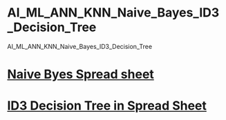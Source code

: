 # AI_ML_ANN_KNN_Naive_Bayes_ID3_Decision_Tree
AI_ML_ANN_KNN_Naive_Bayes_ID3_Decision_Tree

# [Naive Byes Spread sheet](https://docs.google.com/spreadsheets/d/1LxPtlMBzXffptbrS8eJeQAsgGucE2LnGPC90Zm-cS2c/edit?usp=sharing)
# [ID3 Decision Tree in Spread Sheet](https://docs.google.com/spreadsheets/d/1Gy00wKvw9B3nQ6TIO2mLBZstdl_RiIoDtDMzTQaBSec/edit?usp=sharing)
